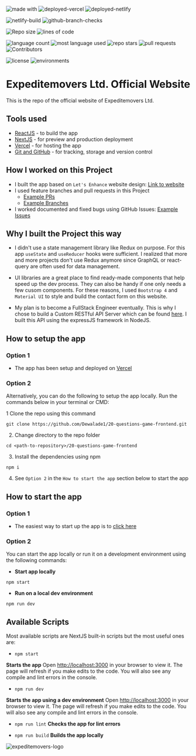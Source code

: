 ![made with](https://img.shields.io/badge/made%20with-ReactJS-blue?style=for-the-badge)
![deployed-vercel](https://img.shields.io/badge/deploy-vercel-lightgrey?style=for-the-badge)
![deployed-netlify](https://img.shields.io/badge/deploy-netlify-success?style=for-the-badge)

![netlify-build](https://img.shields.io/netlify/31861af3-8d2c-4bc0-b35e-68d011f02c02?style=for-the-badge)
![github-branch-checks](https://img.shields.io/github/checks-status/Dewalade1/expedite-movers-frontend/main?style=for-the-badge)

![Repo size](https://img.shields.io/github/repo-size/Dewalade1/expedite-movers-frontend?style=for-the-badge)
![lines of code](https://img.shields.io/tokei/lines/github/Dewalade1/expedite-movers-frontend?style=for-the-badge)

![language count](https://img.shields.io/github/languages/count/Dewalade1/expedite-movers-frontend?style=for-the-badge)
![most language used](https://img.shields.io/github/languages/top/Dewalade1/expedite-movers-frontend?style=for-the-badge)
![repo stars](https://img.shields.io/github/stars/Dewalade1/expedite-movers-frontend?style=for-the-badge)
![pull requests](https://img.shields.io/github/issues-pr/Dewalade1/expedite-movers-frontend?style=for-the-badge)
![Contributors](https://img.shields.io/github/contributors/Dewalade1/expedite-movers-frontend?style=for-the-badge)

![license](https://img.shields.io/github/license/Dewalade1/expedite-movers-frontend?style=for-the-badge)
![environments](https://img.shields.io/badge/environments%20-2-yellowgreen?style=for-the-badge)

# Expeditemovers Ltd. Official Website

This is the repo of the official website of Expeditemovers Ltd.

## Tools used

* [ReactJS](https://reactjs.org) - to build the app
* [NextJS](https://nextjs.org) - for preview and production deployment
* [Vercel](https://vercel.com) - for hosting the app
* [Git and GitHub](https://git-scm.com) - for tracking, storage and version control

## How I worked on this Project

* I built the app based on `Let's Enhance` website design: [Link to website](https://letsenhance.io/)
* I used feature branches and pull requests in this Project
    * [Example PRs](https://github.com/Dewalade1/expedite-movers-frontend/pulls?q=is%3Apr+is%3Aclosed)
    * [Example Branches](https://github.com/Dewalade1/expedite-movers-frontend/branches)
* I worked documented and fixed bugs using GitHub Issues: [Example Issues](https://github.com/Dewalade1/expedite-movers-frontend/issues)

## Why I built the Project this way

* I didn't use a state management library like Redux on purpose. For this app `useState` and `useReducer` hooks were sufficient. I realized that more and more projects don't use Redux anymore since GraphQL or react-query are often used for data management.

* UI libraries are a great place to find ready-made components that help speed up the dev process. They can also be handy if one only needs a few cusom components. For these reasons, I used `Bootstrap 4` and `Material UI` to style and build the contact form on this website.

* My plan is to become a FullStack Engineer eventually. This is why I chose to build a Custom RESTful API Server which can be found [here](https://github.com/Dewalade1/expedite-movers-backend). I built this API using the expressJS framework in NodeJS.

## How to setup the app

### Option 1

* The app has been setup and deployed on [Vercel](https://vercel.com)

### Option 2

Alternatively, you can do the following to setup the app locally. Run the commands below in your terminal or CMD:

1 Clone the repo using this command
```
git clone https://github.com/Dewalade1/20-questions-game-frontend.git
```

2. Change directory to the repo folder
```
cd <path-to-repository>/20-questions-game-frontend
```

3. Install the dependencies using npm 
```
npm i
```

4. See `Option 2` in the `How to start the app` section below to start the app


## How to start the app

### Option 1

* The easiest way to start up the app is to [click here](http://20-questions-game-frontend.vercel.app/)

### Option 2

You can start the app locally or run it on a development environment using the following commands:
* **Start app locally**
```
npm start
```

* **Run on a local dev environment**
```
npm run dev
```

## Available Scripts

Most available scripts are NextJS built-in scripts but the most useful ones are:

*  `npm start`

**Starts the app**
Open [http://localhost:3000](http://localhost:3000) in your browser to view it.
The page will refresh if you make edits to the code.
You will also see any compile and lint errors in the console.


* `npm run dev`

**Starts the app using a dev environment**
Open [http://localhost:3000](http://localhost:3000) in your browser to view it.
The page will refresh if you make edits to the code.
You will also see any compile and lint errors in the console.

* `npm run lint`
**Checks the app for lint errors**

* `npm run build`
**Builds the app locally**

![expeditemovers-logo](https://res.cloudinary.com/hellodewa/image/upload/v1616559517/expeditemovers/images/logos/main_nav_logo_iotyev.png)


